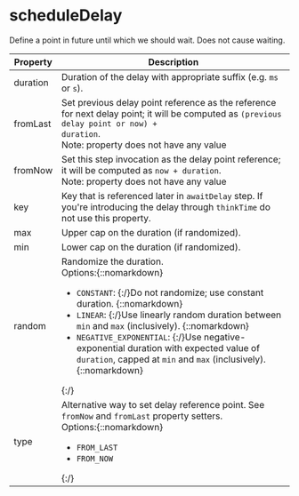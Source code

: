 # scheduleDelay

Define a point in future until which we should wait. Does not cause waiting. 

| Property | Description |
| ------- | -------- |
| duration | Duration of the delay with appropriate suffix (e.g. `ms` or `s`).  |
| fromLast | Set previous delay point reference as the reference for next delay point; it will be computed as <code>(previous delay point or now) + duration</code>. <br>Note: property does not have any value |
| fromNow | Set this step invocation as the delay point reference; it will be computed as <code>now + duration</code>. <br>Note: property does not have any value |
| key | Key that is referenced later in `awaitDelay` step. If you're introducing the delay through `thinkTime` do not use this property.  |
| max | Upper cap on the duration (if randomized).  |
| min | Lower cap on the duration (if randomized).  |
| random | Randomize the duration. <br>Options:{::nomarkdown}<ul><li><code>CONSTANT</code>: {:/}Do not randomize; use constant duration. {::nomarkdown}</li><li><code>LINEAR</code>: {:/}Use linearly random duration between <code>min</code> and <code>max</code> (inclusively). {::nomarkdown}</li><li><code>NEGATIVE_EXPONENTIAL</code>: {:/}Use negative-exponential duration with expected value of <code>duration</code>, capped at <code>min</code> and <code>max</code> (inclusively). {::nomarkdown}</li></ul>{:/} |
| type | Alternative way to set delay reference point. See `fromNow` and `fromLast` property setters. <br>Options:{::nomarkdown}<ul><li><code>FROM_LAST</code></li><li><code>FROM_NOW</code></li></ul>{:/} |


